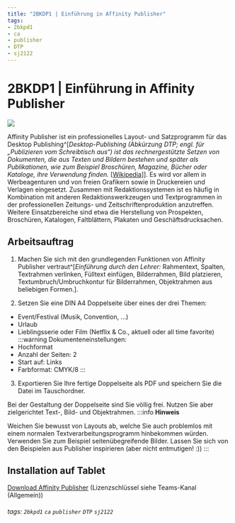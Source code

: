 ```yaml
---
title: "2BKDP1 | Einführung in Affinity Publisher"
tags:
- 2bkpd1 
- ca
- publisher
- DTP
- sj2122
---
```

# 2BKDP1 | Einführung in Affinity Publisher

![](https://tinhocdongthap.com/wp-content/uploads/2020/11/D1YyilqW0AEYjXC.jpg)

Affinity Publisher ist ein professionelles Layout- und Satzprogramm für das Desktop Publishing^[*Desktop-Publishing (Abkürzung DTP; engl. für „Publizieren vom Schreibtisch aus“) ist das rechnergestützte Setzen von Dokumenten, die aus Texten und Bildern bestehen und später als Publikationen, wie zum Beispiel Broschüren, Magazine, Bücher oder Kataloge, ihre Verwendung finden.* [[Wikipedia](https://de.wikipedia.org/wiki/Desktop-Publishing)]]. Es wird vor allem in Werbeagenturen und von freien Grafikern sowie in Druckereien und Verlagen eingesetzt. Zusammen mit Redaktionssystemen ist es häufig in Kombination mit anderen Redaktionswerkzeugen und Textprogrammen in der professionellen Zeitungs- und Zeitschriftenproduktion anzutreffen. Weitere Einsatzbereiche sind etwa die Herstellung von Prospekten, Broschüren, Katalogen, Faltblättern, Plakaten und Geschäftsdrucksachen. 

## Arbeitsauftrag

1) Machen Sie sich mit den grundlegenden Funktionen von Affinity Publisher vertraut^[*Einführung durch den Lehrer:* Rahmentext, Spalten, Textrahmen verlinken, Fülltext einfügen, Bilderrahmen, Bild platzieren, Textumbruch/Umbruchkontur für Bilderrahmen, Objektrahmen aus beliebigen Formen.].

2) Setzen Sie eine DIN A4 Doppelseite über eines der drei Themen:

* Event/Festival (Musik, Convention, ...)
* Urlaub
* Lieblingsserie oder Film (Netflix & Co., aktuell oder all time favorite)
:::warning
Dokumenteneinstellungen:
* Hochformat
* Anzahl der Seiten: 2
* Start auf: Links
* Farbformat: CMYK/8
:::
3) Exportieren Sie Ihre fertige Doppelseite als PDF und speichern Sie die Datei im Tauschordner.

Bei der Gestaltung der Doppelseite sind Sie völlig frei. Nutzen Sie aber zielgerichtet Text-, Bild- und Objektrahmen.
:::info
**Hinweis**

Weichen Sie bewusst von Layouts ab, welche Sie auch problemlos mit einem normalen Textverarbeitungsprogramm hinbekommen würden. Verwenden Sie zum Beispiel seitenübegreifende Bilder.
Lassen Sie sich von den Beispielen aus Publisher inspirieren (aber nicht entmutigen! :))
:::

## Installation auf Tablet

[Download Affinity Publisher](https://store.serif.com/download/1b2ac3/) (Lizenzschlüssel siehe Teams-Kanal (Allgemein))

###### tags: `2bkpd1` `ca` `publisher` `DTP` `sj2122`